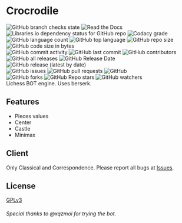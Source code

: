 # Crocrodile
![GitHub branch checks state](https://img.shields.io/github/checks-status/Virinas-code/Crocrodile/master?logo=github)
![Read the Docs](https://img.shields.io/readthedocs/crocrodile?logo=readthedocs)
![Libraries.io dependency status for GitHub repo](https://img.shields.io/librariesio/github/Virinas-code/Crocrodile)
![Codacy grade](https://img.shields.io/codacy/grade/1e17ec0712de499ab83227be9ed55620?logo=codacy)
![GitHub language count](https://img.shields.io/github/languages/count/Virinas-code/Crocrodile)
![GitHub top language](https://img.shields.io/github/languages/top/Virinas-code/Crocrodile?logo=python)
![GitHub repo size](https://img.shields.io/github/repo-size/Virinas-code/Crocrodile?logo=github)
![GitHub code size in bytes](https://img.shields.io/github/languages/code-size/Virinas-code/Crocrodile?logo=github)  
![GitHub commit activity](https://img.shields.io/github/commit-activity/m/Virinas-code/Crocrodile?logo=github)
![GitHub last commit](https://img.shields.io/github/last-commit/Virinas-code/Crocrodile?logo=github)
![GitHub contributors](https://img.shields.io/github/contributors/Virinas-code/Crocrodile?logo=github)  
![GitHub all releases](https://img.shields.io/github/downloads/Virinas-code/Crocrodile/total?logo=github)
![GitHub Release Date](https://img.shields.io/github/release-date/Virinas-code/Crocrodile?logo=github)
![GitHub release (latest by date)](https://img.shields.io/github/v/release/Virinas-code/Crocrodile?logo=github)  
![GitHub issues](https://img.shields.io/github/issues/Virinas-code/Crocrodile?logo=github)
![GitHub pull requests](https://img.shields.io/github/issues-pr/Virinas-code/Crocrodile?logo=github)
![GitHub](https://img.shields.io/github/license/Virinas-code/Crocrodile?logo=github)  
![GitHub forks](https://img.shields.io/github/forks/Virinas-code/Crocrodile?style=social)
![GitHub Repo stars](https://img.shields.io/github/stars/Virinas-code/Crocrodile?style=social)
![GitHub watchers](https://img.shields.io/github/watchers/Virinas-code/Crocrodile?style=social)  
Lichess BOT engine.
Uses berserk.
## Features
- Pieces values
- Center
- Castle
- Minimax
## Client
Only Classical and Correspondence.
Please report all bugs at [Issues](https://github.com/Virinas-code/Crocrodile/issues).
## License
[GPLv3](https://github.com/Virinas-code/Crocrodile/blob/master/LICENSE)

###### Special thanks to @xqzmoi for trying the bot.

